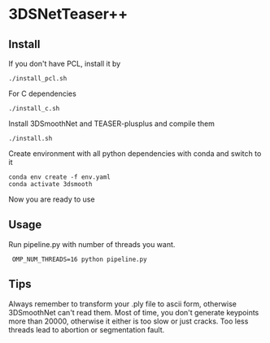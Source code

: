 # 3DSNetTeaser++
## Install
If you don't have PCL, install it by
```
./install_pcl.sh
```
For C dependencies
```
./install_c.sh
```
Install 3DSmoothNet and TEASER-plusplus and compile them
```
./install.sh
```
Create environment with all python dependencies with conda and switch to it
```
conda env create -f env.yaml
conda activate 3dsmooth
```
Now you are ready to use

## Usage
Run pipeline.py with number of threads you want.
```
 OMP_NUM_THREADS=16 python pipeline.py
```

## Tips
Always remember to transform your .ply file to ascii form, otherwise 3DSmoothNet can't read them.
Most of time, you don't generate keypoints more than 20000, otherwise it either is too slow or just cracks.
Too less threads lead to abortion or segmentation fault.
